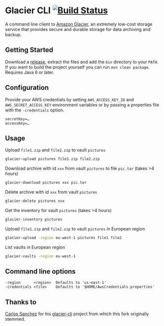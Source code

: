 # Glacier CLI [![Build Status](https://secure.travis-ci.org/cameronhunter/glacier-cli.png)](http://travis-ci.org/cameronhunter/glacier-cli)

A command line client to [Amazon Glacier](http://aws.amazon.com/glacier), an extremely low-cost storage service that provides secure and durable storage for data archiving and backup.

## Getting Started

Download a [release](https://github.com/cameronhunter/glacier-cli/downloads), extract the files and add the `bin` directory to your `PATH`. If you want to build the project yourself you can run `mvn clean package`. Requires Java 6 or later.

## Configuration

Provide your AWS credentials by setting `AWS_ACCESS_KEY_ID` and `AWS_SECRET_ACCESS_KEY` environment variables or by passing a properties file with the `-credentials` option.

```
secretKey=…
accessKey=…
```

## Usage

Upload `file1.zip` and `file2.zip` to vault `pictures`

```bash
glacier-upload pictures file1.zip file2.zip
```

Download archive with id `xxx` from vault `pictures` to file `pic.tar` (takes >4 hours)

```bash
glacier-download pictures xxx pic.tar
```

Delete archive with id `xxx` from vault `pictures`

```bash
glacier-delete pictures xxx
```

Get the inventory for vault `pictures` (takes >4 hours)

```bash
glacier-inventory pictures
```

Upload `file1.zip` and `file2.zip` to vault `pictures` in European region

```bash
glacier-upload -region eu-west-1 pictures file1 file2
```

List vaults in European region

```bash
glacier-vaults -region eu-west-1
```

## Command line options

```
-region      <region>  Defaults to 'us-east-1'
-credentials <file>    Defaults to '$HOME/AwsCredentials.properties'
```

## Thanks to

[Carlos Sanchez](https://github.com/carlossg) for his [glacier-cli](https://github.com/carlossg) project from which this fork originally stemmed.